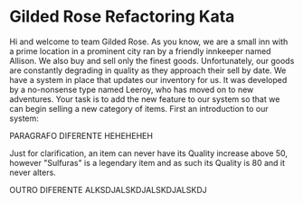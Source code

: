 # Gilded Rose Refactoring Kata

Hi and welcome to team Gilded Rose. As you know, we are a small inn with a
prime location in a prominent city ran by a friendly innkeeper named
Allison. We also buy and sell only the finest goods. Unfortunately, our
goods are constantly degrading in quality as they approach their sell by
date. We have a system in place that updates our inventory for us. It was
developed by a no-nonsense type named Leeroy, who has moved on to new
adventures. Your task is to add the new feature to our system so that we
can begin selling a new category of items. First an introduction to our system:


PARAGRAFO DIFERENTE HEHEHEHEH

Just for clarification, an item can never have its Quality increase
above 50, however "Sulfuras" is a legendary item and as such its
Quality is 80 and it never alters.



OUTRO DIFERENTE ALKSDJALSKDJALSKDJALSKDJ
